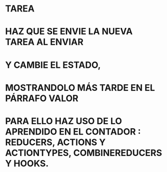 # TAREA
# HAZ QUE SE ENVIE LA NUEVA TAREA AL ENVIAR 
# Y CAMBIE EL ESTADO, 
# MOSTRANDOLO MÁS TARDE EN EL PÁRRAFO VALOR
# PARA ELLO HAZ USO DE LO APRENDIDO EN EL CONTADOR : REDUCERS, ACTIONS Y ACTIONTYPES, COMBINEREDUCERS Y HOOKS.